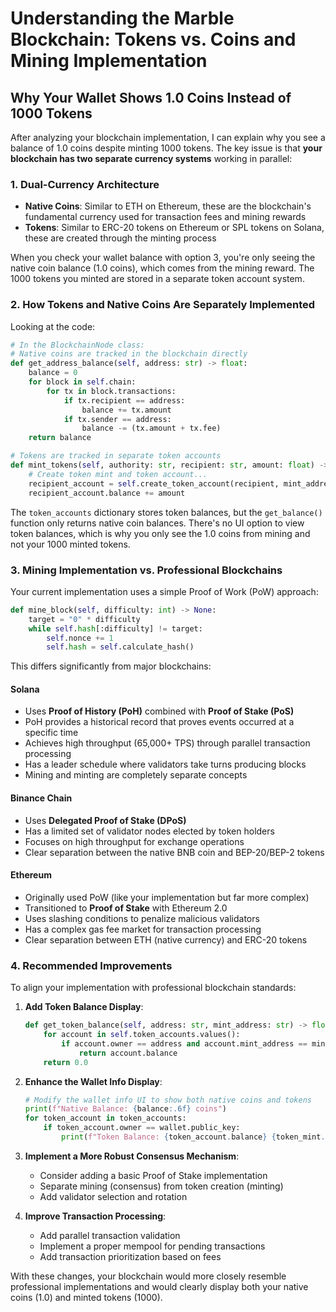 # Understanding the Marble Blockchain: Tokens vs. Coins and Mining Implementation

## Why Your Wallet Shows 1.0 Coins Instead of 1000 Tokens

After analyzing your blockchain implementation, I can explain why you see a balance of 1.0 coins despite minting 1000 tokens. The key issue is that **your blockchain has two separate currency systems** working in parallel:

### 1. Dual-Currency Architecture

- **Native Coins**: Similar to ETH on Ethereum, these are the blockchain's fundamental currency used for transaction fees and mining rewards
- **Tokens**: Similar to ERC-20 tokens on Ethereum or SPL tokens on Solana, these are created through the minting process

When you check your wallet balance with option 3, you're only seeing the native coin balance (1.0 coins), which comes from the mining reward. The 1000 tokens you minted are stored in a separate token account system.

### 2. How Tokens and Native Coins Are Separately Implemented

Looking at the code:

```python
# In the BlockchainNode class:
# Native coins are tracked in the blockchain directly
def get_address_balance(self, address: str) -> float:
    balance = 0
    for block in self.chain:
        for tx in block.transactions:
            if tx.recipient == address:
                balance += tx.amount
            if tx.sender == address:
                balance -= (tx.amount + tx.fee)
    return balance

# Tokens are tracked in separate token accounts
def mint_tokens(self, authority: str, recipient: str, amount: float) -> bool:
    # Create token mint and token account...
    recipient_account = self.create_token_account(recipient, mint_address)
    recipient_account.balance += amount
```

The `token_accounts` dictionary stores token balances, but the `get_balance()` function only returns native coin balances. There's no UI option to view token balances, which is why you only see the 1.0 coins from mining and not your 1000 minted tokens.

### 3. Mining Implementation vs. Professional Blockchains

Your current implementation uses a simple Proof of Work (PoW) approach:

```python
def mine_block(self, difficulty: int) -> None:
    target = "0" * difficulty
    while self.hash[:difficulty] != target:
        self.nonce += 1
        self.hash = self.calculate_hash()
```

This differs significantly from major blockchains:

#### Solana
- Uses **Proof of History (PoH)** combined with **Proof of Stake (PoS)**
- PoH provides a historical record that proves events occurred at a specific time
- Achieves high throughput (65,000+ TPS) through parallel transaction processing
- Has a leader schedule where validators take turns producing blocks
- Mining and minting are completely separate concepts

#### Binance Chain
- Uses **Delegated Proof of Stake (DPoS)**
- Has a limited set of validator nodes elected by token holders
- Focuses on high throughput for exchange operations
- Clear separation between the native BNB coin and BEP-20/BEP-2 tokens

#### Ethereum
- Originally used PoW (like your implementation but far more complex)
- Transitioned to **Proof of Stake** with Ethereum 2.0
- Uses slashing conditions to penalize malicious validators
- Has a complex gas fee market for transaction processing
- Clear separation between ETH (native currency) and ERC-20 tokens

### 4. Recommended Improvements

To align your implementation with professional blockchain standards:

1. **Add Token Balance Display**:
   ```python
   def get_token_balance(self, address: str, mint_address: str) -> float:
       for account in self.token_accounts.values():
           if account.owner == address and account.mint_address == mint_address:
               return account.balance
       return 0.0
   ```

2. **Enhance the Wallet Info Display**:
   ```python
   # Modify the wallet info UI to show both native coins and tokens
   print(f"Native Balance: {balance:.6f} coins")
   for token_account in token_accounts:
       if token_account.owner == wallet.public_key:
           print(f"Token Balance: {token_account.balance} {token_mint.metadata['symbol']}")
   ```

3. **Implement a More Robust Consensus Mechanism**:
   - Consider adding a basic Proof of Stake implementation
   - Separate mining (consensus) from token creation (minting)
   - Add validator selection and rotation

4. **Improve Transaction Processing**:
   - Add parallel transaction validation
   - Implement a proper mempool for pending transactions
   - Add transaction prioritization based on fees

With these changes, your blockchain would more closely resemble professional implementations and would clearly display both your native coins (1.0) and minted tokens (1000).

